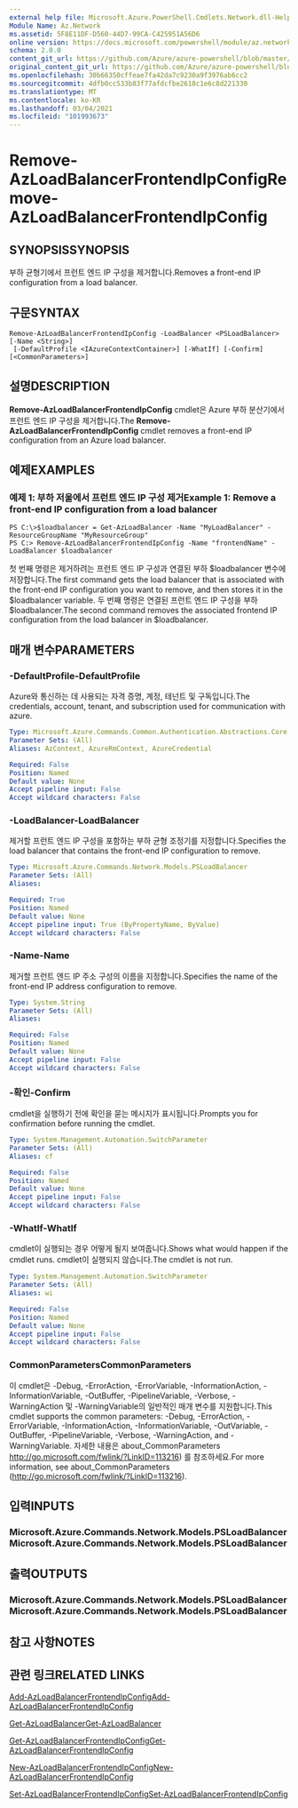 ```yaml
---
external help file: Microsoft.Azure.PowerShell.Cmdlets.Network.dll-Help.xml
Module Name: Az.Network
ms.assetid: 5F8E11DF-D560-44D7-99CA-C425951A56D6
online version: https://docs.microsoft.com/powershell/module/az.network/remove-azloadbalancerfrontendipconfig
schema: 2.0.0
content_git_url: https://github.com/Azure/azure-powershell/blob/master/src/Network/Network/help/Remove-AzLoadBalancerFrontendIpConfig.md
original_content_git_url: https://github.com/Azure/azure-powershell/blob/master/src/Network/Network/help/Remove-AzLoadBalancerFrontendIpConfig.md
ms.openlocfilehash: 30b66350cffeae7fa42da7c9230a9f3976ab6cc2
ms.sourcegitcommit: 4dfb0cc533b83f77afdcfbe2618c1e6c8d221330
ms.translationtype: MT
ms.contentlocale: ko-KR
ms.lasthandoff: 03/04/2021
ms.locfileid: "101993673"
---
```

# <span data-ttu-id="de66a-101">Remove-AzLoadBalancerFrontendIpConfig</span><span class="sxs-lookup"><span data-stu-id="de66a-101">Remove-AzLoadBalancerFrontendIpConfig</span></span>

## <span data-ttu-id="de66a-102">SYNOPSIS</span><span class="sxs-lookup"><span data-stu-id="de66a-102">SYNOPSIS</span></span>
<span data-ttu-id="de66a-103">부하 균형기에서 프런트 엔드 IP 구성을 제거합니다.</span><span class="sxs-lookup"><span data-stu-id="de66a-103">Removes a front-end IP configuration from a load balancer.</span></span>

## <span data-ttu-id="de66a-104">구문</span><span class="sxs-lookup"><span data-stu-id="de66a-104">SYNTAX</span></span>

```
Remove-AzLoadBalancerFrontendIpConfig -LoadBalancer <PSLoadBalancer> [-Name <String>]
 [-DefaultProfile <IAzureContextContainer>] [-WhatIf] [-Confirm] [<CommonParameters>]
```

## <span data-ttu-id="de66a-105">설명</span><span class="sxs-lookup"><span data-stu-id="de66a-105">DESCRIPTION</span></span>
<span data-ttu-id="de66a-106">**Remove-AzLoadBalancerFrontendIpConfig** cmdlet은 Azure 부하 분산기에서 프런트 엔드 IP 구성을 제거합니다.</span><span class="sxs-lookup"><span data-stu-id="de66a-106">The **Remove-AzLoadBalancerFrontendIpConfig** cmdlet removes a front-end IP configuration from an Azure load balancer.</span></span>

## <span data-ttu-id="de66a-107">예제</span><span class="sxs-lookup"><span data-stu-id="de66a-107">EXAMPLES</span></span>

### <span data-ttu-id="de66a-108">예제 1: 부하 저울에서 프런트 엔드 IP 구성 제거</span><span class="sxs-lookup"><span data-stu-id="de66a-108">Example 1: Remove a front-end IP configuration from a load balancer</span></span>
```
PS C:\>$loadbalancer = Get-AzLoadBalancer -Name "MyLoadBalancer" -ResourceGroupName "MyResourceGroup"
PS C:> Remove-AzLoadBalancerFrontendIpConfig -Name "frontendName" -LoadBalancer $loadbalancer
```

<span data-ttu-id="de66a-109">첫 번째 명령은 제거하려는 프런트 엔드 IP 구성과 연결된 부하 $loadbalancer 변수에 저장합니다.</span><span class="sxs-lookup"><span data-stu-id="de66a-109">The first command gets the load balancer that is associated with the front-end IP configuration you want to remove, and then stores it in the $loadbalancer variable.</span></span>
<span data-ttu-id="de66a-110">두 번째 명령은 연결된 프런트 엔드 IP 구성을 부하 $loadbalancer.</span><span class="sxs-lookup"><span data-stu-id="de66a-110">The second command removes the associated frontend IP configuration from the load balancer in $loadbalancer.</span></span>

## <span data-ttu-id="de66a-111">매개 변수</span><span class="sxs-lookup"><span data-stu-id="de66a-111">PARAMETERS</span></span>

### <span data-ttu-id="de66a-112">-DefaultProfile</span><span class="sxs-lookup"><span data-stu-id="de66a-112">-DefaultProfile</span></span>
<span data-ttu-id="de66a-113">Azure와 통신하는 데 사용되는 자격 증명, 계정, 테넌트 및 구독입니다.</span><span class="sxs-lookup"><span data-stu-id="de66a-113">The credentials, account, tenant, and subscription used for communication with azure.</span></span>

```yaml
Type: Microsoft.Azure.Commands.Common.Authentication.Abstractions.Core.IAzureContextContainer
Parameter Sets: (All)
Aliases: AzContext, AzureRmContext, AzureCredential

Required: False
Position: Named
Default value: None
Accept pipeline input: False
Accept wildcard characters: False
```

### <span data-ttu-id="de66a-114">-LoadBalancer</span><span class="sxs-lookup"><span data-stu-id="de66a-114">-LoadBalancer</span></span>
<span data-ttu-id="de66a-115">제거할 프런트 엔드 IP 구성을 포함하는 부하 균형 조정기를 지정합니다.</span><span class="sxs-lookup"><span data-stu-id="de66a-115">Specifies the load balancer that contains the front-end IP configuration to remove.</span></span>

```yaml
Type: Microsoft.Azure.Commands.Network.Models.PSLoadBalancer
Parameter Sets: (All)
Aliases:

Required: True
Position: Named
Default value: None
Accept pipeline input: True (ByPropertyName, ByValue)
Accept wildcard characters: False
```

### <span data-ttu-id="de66a-116">-Name</span><span class="sxs-lookup"><span data-stu-id="de66a-116">-Name</span></span>
<span data-ttu-id="de66a-117">제거할 프런트 엔드 IP 주소 구성의 이름을 지정합니다.</span><span class="sxs-lookup"><span data-stu-id="de66a-117">Specifies the name of the front-end IP address configuration to remove.</span></span>

```yaml
Type: System.String
Parameter Sets: (All)
Aliases:

Required: False
Position: Named
Default value: None
Accept pipeline input: False
Accept wildcard characters: False
```

### <span data-ttu-id="de66a-118">-확인</span><span class="sxs-lookup"><span data-stu-id="de66a-118">-Confirm</span></span>
<span data-ttu-id="de66a-119">cmdlet을 실행하기 전에 확인을 묻는 메시지가 표시됩니다.</span><span class="sxs-lookup"><span data-stu-id="de66a-119">Prompts you for confirmation before running the cmdlet.</span></span>

```yaml
Type: System.Management.Automation.SwitchParameter
Parameter Sets: (All)
Aliases: cf

Required: False
Position: Named
Default value: None
Accept pipeline input: False
Accept wildcard characters: False
```

### <span data-ttu-id="de66a-120">-WhatIf</span><span class="sxs-lookup"><span data-stu-id="de66a-120">-WhatIf</span></span>
<span data-ttu-id="de66a-121">cmdlet이 실행되는 경우 어떻게 될지 보여줍니다.</span><span class="sxs-lookup"><span data-stu-id="de66a-121">Shows what would happen if the cmdlet runs.</span></span> <span data-ttu-id="de66a-122">cmdlet이 실행되지 않습니다.</span><span class="sxs-lookup"><span data-stu-id="de66a-122">The cmdlet is not run.</span></span>

```yaml
Type: System.Management.Automation.SwitchParameter
Parameter Sets: (All)
Aliases: wi

Required: False
Position: Named
Default value: None
Accept pipeline input: False
Accept wildcard characters: False
```

### <span data-ttu-id="de66a-123">CommonParameters</span><span class="sxs-lookup"><span data-stu-id="de66a-123">CommonParameters</span></span>
<span data-ttu-id="de66a-124">이 cmdlet은 -Debug, -ErrorAction, -ErrorVariable, -InformationAction, -InformationVariable, -OutBuffer, -PipelineVariable, -Verbose, -WarningAction 및 -WarningVariable의 일반적인 매개 변수를 지원합니다.</span><span class="sxs-lookup"><span data-stu-id="de66a-124">This cmdlet supports the common parameters: -Debug, -ErrorAction, -ErrorVariable, -InformationAction, -InformationVariable, -OutVariable, -OutBuffer, -PipelineVariable, -Verbose, -WarningAction, and -WarningVariable.</span></span> <span data-ttu-id="de66a-125">자세한 내용은 about_CommonParameters http://go.microsoft.com/fwlink/?LinkID=113216) 를 참조하세요.</span><span class="sxs-lookup"><span data-stu-id="de66a-125">For more information, see about_CommonParameters (http://go.microsoft.com/fwlink/?LinkID=113216).</span></span>

## <span data-ttu-id="de66a-126">입력</span><span class="sxs-lookup"><span data-stu-id="de66a-126">INPUTS</span></span>

### <span data-ttu-id="de66a-127">Microsoft.Azure.Commands.Network.Models.PSLoadBalancer</span><span class="sxs-lookup"><span data-stu-id="de66a-127">Microsoft.Azure.Commands.Network.Models.PSLoadBalancer</span></span>

## <span data-ttu-id="de66a-128">출력</span><span class="sxs-lookup"><span data-stu-id="de66a-128">OUTPUTS</span></span>

### <span data-ttu-id="de66a-129">Microsoft.Azure.Commands.Network.Models.PSLoadBalancer</span><span class="sxs-lookup"><span data-stu-id="de66a-129">Microsoft.Azure.Commands.Network.Models.PSLoadBalancer</span></span>

## <span data-ttu-id="de66a-130">참고 사항</span><span class="sxs-lookup"><span data-stu-id="de66a-130">NOTES</span></span>

## <span data-ttu-id="de66a-131">관련 링크</span><span class="sxs-lookup"><span data-stu-id="de66a-131">RELATED LINKS</span></span>

[<span data-ttu-id="de66a-132">Add-AzLoadBalancerFrontendIpConfig</span><span class="sxs-lookup"><span data-stu-id="de66a-132">Add-AzLoadBalancerFrontendIpConfig</span></span>](./Add-AzLoadBalancerFrontendIpConfig.md)

[<span data-ttu-id="de66a-133">Get-AzLoadBalancer</span><span class="sxs-lookup"><span data-stu-id="de66a-133">Get-AzLoadBalancer</span></span>](./Get-AzLoadBalancer.md)

[<span data-ttu-id="de66a-134">Get-AzLoadBalancerFrontendIpConfig</span><span class="sxs-lookup"><span data-stu-id="de66a-134">Get-AzLoadBalancerFrontendIpConfig</span></span>](./Get-AzLoadBalancerFrontendIpConfig.md)

[<span data-ttu-id="de66a-135">New-AzLoadBalancerFrontendIpConfig</span><span class="sxs-lookup"><span data-stu-id="de66a-135">New-AzLoadBalancerFrontendIpConfig</span></span>](./New-AzLoadBalancerFrontendIpConfig.md)

[<span data-ttu-id="de66a-136">Set-AzLoadBalancerFrontendIpConfig</span><span class="sxs-lookup"><span data-stu-id="de66a-136">Set-AzLoadBalancerFrontendIpConfig</span></span>](./Set-AzLoadBalancerFrontendIpConfig.md)


